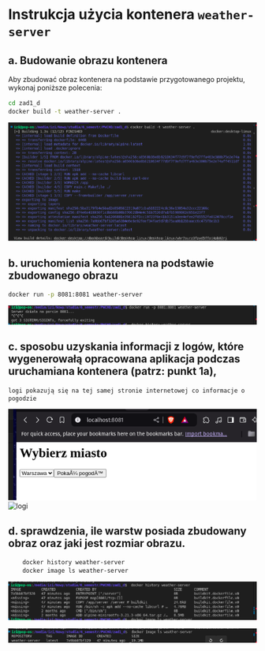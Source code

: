 # Instrukcja użycia kontenera `weather-server`

## a. Budowanie obrazu kontenera

Aby zbudować obraz kontenera na podstawie przygotowanego projektu, wykonaj poniższe polecenia:

```bash
cd zad1_d
docker build -t weather-server .
```
![budowa obrazu](budowa_obrazu.png)

## b. uruchomienia kontenera na podstawie zbudowanego obrazu
```bash
docker run -p 8081:8081 weather-server
```
![uruchomienie kontenera](uruchomienie_kontenera.png)

## c. sposobu uzyskania informacji z logów, które wygenerowałą opracowana aplikacja podczas uruchamiana kontenera (patrz: punkt 1a),
    logi pokazują się na tej samej stronie internetowej co informacje o pogodzie

![wybor miasta](wybor_miasta.png)
![logi](img/logi.png)
## d. sprawdzenia, ile warstw posiada zbudowany obraz oraz jaki jest rozmiar obrazu.
```bash
    docker history weather-server
    docker image ls weather-server
```

![warstwy](warstwy.png)

![rozmiar](rozmiar.png)

